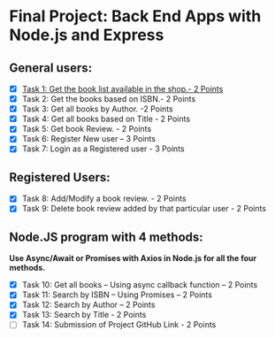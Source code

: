 # Final Project: Back End Apps with Node.js and Express

## General users:
- [x] [Task 1: Get the book list available in the shop.- 2 Points](https://github.com/continuing-education-shawnwu/expressBookReviews/blob/76d2c94f3f8f3add3ebbaffbbfd07d4350135b5a/final_project/router/general.js#L71)
- [x] Task 2: Get the books based on ISBN.- 2 Points
- [x] Task 3: Get all books by Author. -2 Points
- [x] Task 4: Get all books based on Title - 2 Points
- [x] Task 5: Get book Review. - 2 Points
- [x] Task 6: Register New user – 3 Points
- [x] Task 7: Login as a Registered user - 3 Points

## Registered Users:
- [x] Task 8: Add/Modify a book review. - 2 Points
- [x] Task 9: Delete book review added by that particular user - 2 Points

## Node.JS program with 4 methods:
**Use Async/Await or Promises with Axios in Node.js for all the four methods.**
- [x] Task 10: Get all books – Using async callback function – 2 Points
- [x] Task 11: Search by ISBN – Using Promises – 2 Points
- [x] Task 12: Search by Author – 2 Points
- [x] Task 13: Search by Title - 2 Points
- [ ] Task 14: Submission of Project GitHub Link - 2 Points
